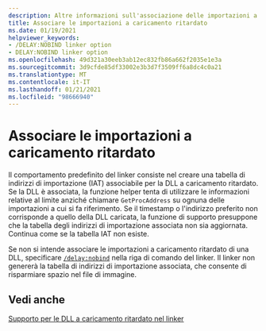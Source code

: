 ```yaml
---
description: Altre informazioni sull'associazione delle importazioni a caricamento ritardato
title: Associare le importazioni a caricamento ritardato
ms.date: 01/19/2021
helpviewer_keywords:
- /DELAY:NOBIND linker option
- DELAY:NOBIND linker option
ms.openlocfilehash: 49d321a30eeb3ab12ec832fb86a662f2035e1e3a
ms.sourcegitcommit: 3d9cfde85df33002e3b3d7f3509ff6a8dc4c0a21
ms.translationtype: MT
ms.contentlocale: it-IT
ms.lasthandoff: 01/21/2021
ms.locfileid: "98666940"
---
```

# <a name="bind-delay-loaded-imports"></a>Associare le importazioni a caricamento ritardato

Il comportamento predefinito del linker consiste nel creare una tabella di indirizzi di importazione (IAT) associabile per la DLL a caricamento ritardato. Se la DLL è associata, la funzione helper tenta di utilizzare le informazioni relative al limite anziché chiamare `GetProcAddress` su ognuna delle importazioni a cui si fa riferimento. Se il timestamp o l'indirizzo preferito non corrisponde a quello della DLL caricata, la funzione di supporto presuppone che la tabella degli indirizzi di importazione associata non sia aggiornata. Continua come se la tabella IAT non esiste.

Se non si intende associare le importazioni a caricamento ritardato di una DLL, specificare [`/delay:nobind`](delay-delay-load-import-settings.md) nella riga di comando del linker. Il linker non genererà la tabella di indirizzi di importazione associata, che consente di risparmiare spazio nel file di immagine.

## <a name="see-also"></a>Vedi anche

[Supporto per le DLL a caricamento ritardato nel linker](linker-support-for-delay-loaded-dlls.md)
